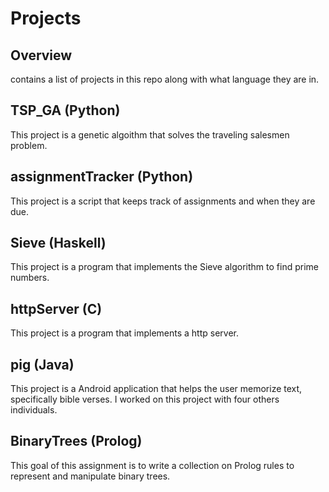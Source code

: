 # Projects

## Overview
contains a list of projects in this repo along with what language they are in.

## TSP_GA (Python)
This project is a genetic algoithm that solves the traveling salesmen problem.

## assignmentTracker (Python)
This project is a script that keeps track of assignments and when they are due.

## Sieve (Haskell)
This project is a program that implements the Sieve algorithm to find prime numbers.

## httpServer (C)
This project is a program that implements a http server.

## pig (Java)
This project is a Android application that helps the user memorize text, specifically bible verses. I worked on this project with four others individuals.

## BinaryTrees (Prolog)
This goal of this assignment is to write a collection on Prolog rules to represent and manipulate binary trees.
